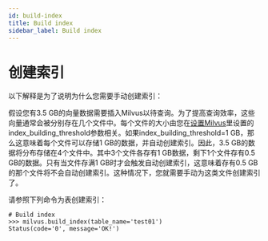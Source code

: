```yaml
---
id: build-index
title: Build index
sidebar_label: Build index
---
```


# 创建索引

以下解释是为了说明为什么您需要手动创建索引：

假设您有3.5 GB的向量数据需要插入Milvus以待查询。为了提高查询效率，这些向量通常会被分别存在几个文件中。每个文件的大小由您在[设置Milvus](configure-milvus.md)里设置的index_building_threshold参数相关。如果index_building_threshold=1 GB，那么这意味着每个文件可以存储1 GB的数据，并自动创建索引。因此，3.5 GB的数据将分布存储在4个文件中。其中3个文件各存有1 GB数据，剩下1个文件存有0.5 GB的数据。只有当文件存满1 GB时才会触发自动创建索引，这意味着存有0.5 GB的那个文件将不会自动创建索引。这种情况下，您就需要手动为这类文件创建索引了。

请参照下列命令为表创建索引：

```
# Build index
>>> milvus.build_index(table_name='test01')
Status(code='0', message='OK!')
```
